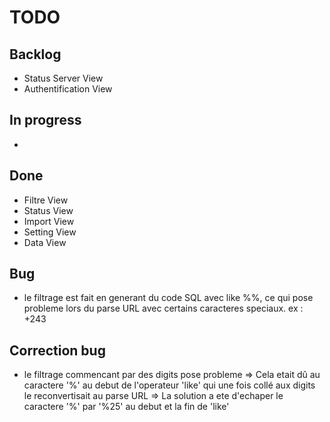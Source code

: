 # TODO

## Backlog

- Status Server View
- Authentification View

## In progress

-

## Done

- Filtre View
- Status View
- Import View
- Setting View
- Data View

## Bug

- le filtrage est fait en generant du code SQL avec like %%, ce qui pose probleme lors du parse URL avec certains caracteres speciaux. ex : +243

## Correction bug

- le filtrage commencant par des digits pose probleme => Cela etait dû au caractere '%' au debut de l'operateur 'like' qui une fois collé aux digits le reconvertisait au parse URL => La solution a ete d'echaper le caractere '%' par '%25' au debut et la fin de 'like'

